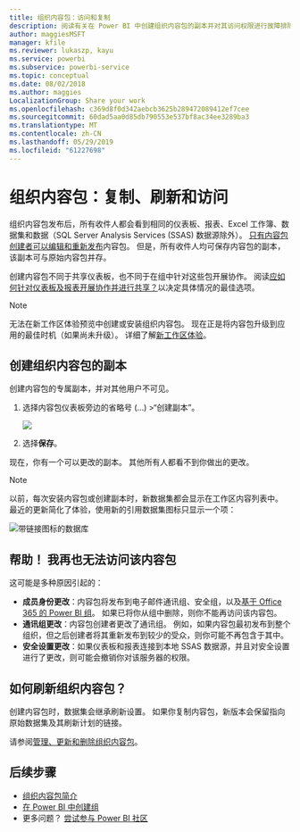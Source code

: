 ```yaml
---
title: 组织内容包：访问和复制
description: 阅读有关在 Power BI 中创建组织内容包的副本并对其访问权限进行故障排除的信息
author: maggiesMSFT
manager: kfile
ms.reviewer: lukaszp, kayu
ms.service: powerbi
ms.subservice: powerbi-service
ms.topic: conceptual
ms.date: 08/02/2018
ms.author: maggies
LocalizationGroup: Share your work
ms.openlocfilehash: c369d8f0d342aebcb3625b289472089412ef7cee
ms.sourcegitcommit: 60dad5aa0d85db790553e537bf8ac34ee3289ba3
ms.translationtype: MT
ms.contentlocale: zh-CN
ms.lasthandoff: 05/29/2019
ms.locfileid: "61227698"
---
```

# <a name="organizational-content-packs-copy-refresh-and-get-access"></a>组织内容包：复制、刷新和访问

组织内容包发布后，所有收件人都会看到相同的仪表板、报表、Excel 工作簿、数据集和数据（SQL Server Analysis Services (SSAS) 数据源除外）。  [只有内容包创建者可以编辑和重新发布](service-organizational-content-pack-manage-update-delete.md)内容包。  但是，所有收件人均可保存内容包的副本，该副本可与原始内容包并存。

创建内容包不同于共享仪表板，也不同于在组中针对这些包开展协作。 阅读[应如何针对仪表板及报表开展协作并进行共享？](service-how-to-collaborate-distribute-dashboards-reports.md)以决定具体情况的最佳选项。

> [!NOTE]
> 无法在新工作区体验预览中创建或安装组织内容包。 现在正是将内容包升级到应用的最佳时机（如果尚未升级）。 详细了解[新工作区体验](service-create-the-new-workspaces.md)。
>

## <a name="create-a-copy-of-an-organizational-content-pack"></a>创建组织内容包的副本
创建内容包的专属副本，并对其他用户不可见。

1. 选择内容包仪表板旁边的省略号 (...) >“创建副本”。

    ![](media/service-organizational-content-pack-copy-refresh-access/power-bi-create-copy-organizational-content-pack.png)
2. 选择**保存**。  

现在，你有一个可以更改的副本。 其他所有人都看不到你做出的更改。

> [!NOTE]
> 以前，每次安装内容包或创建副本时，新数据集都会显示在工作区内容列表中。 最近的更新简化了体验，使用新的引用数据集图标只显示一个项：
>
> ![带链接图标的数据库](media/service-organizational-content-pack-copy-refresh-access/power-bi-dataset-reference-icon.png)
>

## <a name="help--i-can-no-longer-access-the-content-pack"></a>帮助！  我再也无法访问该内容包
这可能是多种原因引起的：

* **成员身份更改**：内容包将发布到电子邮件通讯组、安全组，以及[基于 Office 365 的 Power BI 组](https://support.office.com/article/Create-a-group-in-Office-365-7124dc4c-1de9-40d4-b096-e8add19209e9)。  如果已将你从组中删除，则你不能再访问该内容包。
* **通讯组更改**：内容包创建者更改了通讯组。 例如，如果内容包最初发布到整个组织，但之后创建者将其重新发布到较少的受众，则你可能不再包含于其中。
* **安全设置更改**：如果仪表板和报表连接到本地 SSAS 数据源，并且对安全设置进行了更改，则可能会撤销你对该服务器的权限。

## <a name="how-are-organizational-content-packs-refreshed"></a>如何刷新组织内容包？
创建内容包时，数据集会继承刷新设置。  如果你复制内容包，新版本会保留指向原始数据集及其刷新计划的链接。

请参阅[管理、更新和删除组织内容包](service-organizational-content-pack-manage-update-delete.md)。

## <a name="next-steps"></a>后续步骤
* [组织内容包简介](service-organizational-content-pack-introduction.md)
* [在 Power BI 中创建组](service-create-distribute-apps.md)
* 更多问题？ [尝试参与 Power BI 社区](http://community.powerbi.com/)
